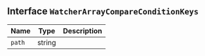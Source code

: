 ## Interface `WatcherArrayCompareConditionKeys`

| Name | Type | Description |
| - | - | - |
| `path` | string | &nbsp; |
